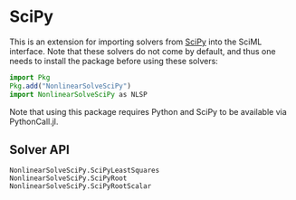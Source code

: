 # SciPy

This is an extension for importing solvers from
[SciPy](https://scipy.org/) into the SciML
interface. Note that these solvers do not come by default, and thus one needs to install
the package before using these solvers:

```julia
import Pkg
Pkg.add("NonlinearSolveSciPy")
import NonlinearSolveSciPy as NLSP
```

Note that using this package requires Python and SciPy to be available via PythonCall.jl.

## Solver API

```@docs
NonlinearSolveSciPy.SciPyLeastSquares
NonlinearSolveSciPy.SciPyRoot
NonlinearSolveSciPy.SciPyRootScalar
```